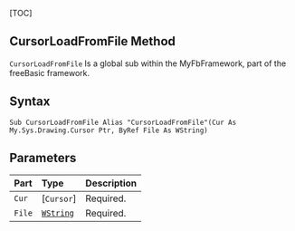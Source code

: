 [TOC]
## CursorLoadFromFile Method

`CursorLoadFromFile` Is a global sub within the MyFbFramework, part of the freeBasic framework.
## Syntax

```freeBasic
Sub CursorLoadFromFile Alias "CursorLoadFromFile"(Cur As My.Sys.Drawing.Cursor Ptr, ByRef File As WString)
```

## Parameters

|Part|Type|Description|
| :------------ | :------------ | :------------ |
|`Cur`|[`Cursor`]|Required.|
|`File`|[`WString`]("https://www.freebasic.net/wiki/KeyPgWString")|Required.|

